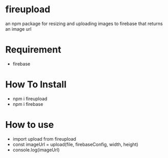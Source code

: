 # fireupload
an npm package for resizing and uploading images to firebase that returns an image  url
# Requirement
  - firebase
# How To Install
  - npm i fireupload
  - npm i firebase
# How to use
  - import upload from fireupload
  - const imageUrl = upload(file, firebaseConfig, width, height)
  - console.log(imageUrl)
